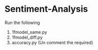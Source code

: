 # Sentiment-Analysis

Run the following

1. 1fmodel_same.py
2. 1fmodel_diff.py
3. accuracy.py (Un comment the required)

